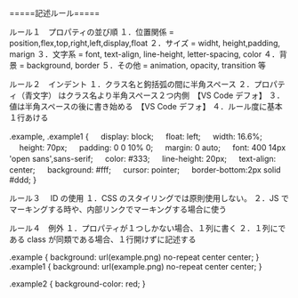 =====記述ルール=====

ルール１　プロパティの並び順
１．位置関係 = position,flex,top,right,left,display,float
２．サイズ = widht, height,padding, marign
３．文字系 = font, text-align, line-height, letter-spacing, color
４．背景 = background, border
５．その他 = animation, opacity, transition 等

ルール２　インデント
１．クラス名と鉤括弧の間に半角スペース
２．プロパティ（青文字） はクラス名より半角スペース２つ内側　【VS Code デフォ】
３．値は半角スペースの後に書き始める　【VS Code デフォ】
４．ルール度に基本１行あける

.example,
.example1 {
　 display: block;
　 float: left;
　 width: 16.6%;
　 height: 70px;
　 padding: 0 0 10% 0;
　 margin: 0 auto;
　 font: 400 14px 'open sans',sans-serif;
　 color: #333;
　 line-height: 20px;
　 text-align: center;
　 background: #fff;
　 cursor: pointer;
　 border-bottom:2px solid #ddd;
}

ルール３　 ID の使用
１．CSS のスタイリングでは原則使用しない。
２．JS でマーキングする時や、内部リンクでマーキングする場合に使う

ルール４　例外
１．プロパティが１つしかない場合、１列に書く
２．１列にである class が同類である場合、１行開けずに記述する

.example { background: url(example.png) no-repeat center center; }
.example1 { background: url(example.png) no-repeat center center; }

.example2 { background-color: red; }
